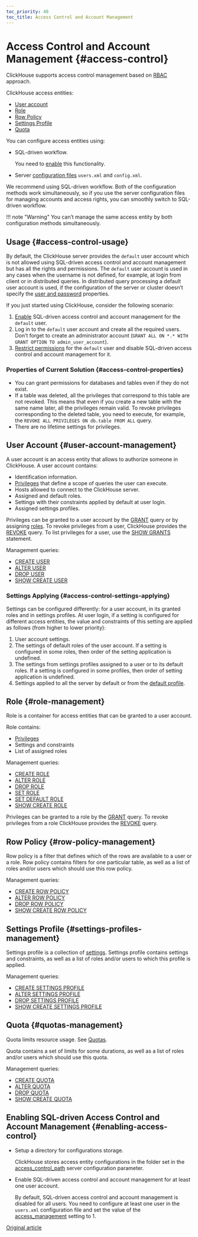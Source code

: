 ```yaml
---
toc_priority: 48
toc_title: Access Control and Account Management
---
```


# Access Control and Account Management {#access-control}

ClickHouse supports access control management based on [RBAC](https://en.wikipedia.org/wiki/Role-based_access_control) approach.

ClickHouse access entities:
- [User account](#user-account-management)
- [Role](#role-management)
- [Row Policy](#row-policy-management)
- [Settings Profile](#settings-profiles-management)
- [Quota](#quotas-management)

You can configure access entities using:

-   SQL-driven workflow.

    You need to [enable](#enabling-access-control) this functionality.

-   Server [configuration files](../operations/configuration-files.md) `users.xml` and `config.xml`.

We recommend using SQL-driven workflow. Both of the configuration methods work simultaneously, so if you use the server configuration files for managing accounts and access rights, you can smoothly switch to SQL-driven workflow.

!!! note "Warning"
    You can’t manage the same access entity by both configuration methods simultaneously.

## Usage {#access-control-usage}

By default, the ClickHouse server provides the `default` user account which is not allowed using SQL-driven access control and account management but has all the rights and permissions. The `default` user account is used in any cases when the username is not defined, for example, at login from client or in distributed queries. In distributed query processing a default user account is used, if the configuration of the server or cluster doesn’t specify the [user and password](../engines/table-engines/special/distributed.md) properties.

If you just started using ClickHouse, consider the following scenario:

1.  [Enable](#enabling-access-control) SQL-driven access control and account management for the `default` user.
2.  Log in to the `default` user account and create all the required users. Don’t forget to create an administrator account (`GRANT ALL ON *.* WITH GRANT OPTION TO admin_user_account`).
3.  [Restrict permissions](../operations/settings/permissions-for-queries.md#permissions_for_queries) for the `default` user and disable SQL-driven access control and account management for it.

### Properties of Current Solution {#access-control-properties}

-   You can grant permissions for databases and tables even if they do not exist.
-   If a table was deleted, all the privileges that correspond to this table are not revoked. This means that even if you create a new table with the same name later, all the privileges remain valid. To revoke privileges corresponding to the deleted table, you need to execute, for example, the `REVOKE ALL PRIVILEGES ON db.table FROM ALL` query.
-   There are no lifetime settings for privileges.

## User Account {#user-account-management}

A user account is an access entity that allows to authorize someone in ClickHouse. A user account contains:

-   Identification information.
-   [Privileges](../sql-reference/statements/grant.md#grant-privileges) that define a scope of queries the user can execute.
-   Hosts allowed to connect to the ClickHouse server.
-   Assigned and default roles.
-   Settings with their constraints applied by default at user login.
-   Assigned settings profiles.

Privileges can be granted to a user account by the [GRANT](../sql-reference/statements/grant.md) query or by assigning [roles](#role-management). To revoke privileges from a user, ClickHouse provides the [REVOKE](../sql-reference/statements/revoke.md) query. To list privileges for a user, use the [SHOW GRANTS](../sql-reference/statements/show.md#show-grants-statement) statement.

Management queries:

-   [CREATE USER](../sql-reference/statements/create.md#create-user-statement)
-   [ALTER USER](../sql-reference/statements/alter.md#alter-user-statement)
-   [DROP USER](../sql-reference/statements/misc.md#drop-user-statement)
-   [SHOW CREATE USER](../sql-reference/statements/show.md#show-create-user-statement)

### Settings Applying {#access-control-settings-applying}

Settings can be configured differently: for a user account, in its granted roles and in settings profiles. At user login, if a setting is configured for different access entities, the value and constraints of this setting are applied as follows (from higher to lower priority):

1.  User account settings.
2.  The settings of default roles of the user account. If a setting is configured in some roles, then order of the setting application is undefined.
3.  The settings from settings profiles assigned to a user or to its default roles. If a setting is configured in some profiles, then order of setting application is undefined.
4.  Settings applied to all the server by default or from the [default profile](../operations/server-configuration-parameters/settings.md#default-profile).

## Role {#role-management}

Role is a container for access entities that can be granted to a user account.

Role contains:

-   [Privileges](../sql-reference/statements/grant.md#grant-privileges)
-   Settings and constraints
-   List of assigned roles

Management queries:

-   [CREATE ROLE](../sql-reference/statements/create.md#create-role-statement)
-   [ALTER ROLE](../sql-reference/statements/alter.md#alter-role-statement)
-   [DROP ROLE](../sql-reference/statements/misc.md#drop-role-statement)
-   [SET ROLE](../sql-reference/statements/misc.md#set-role-statement)
-   [SET DEFAULT ROLE](../sql-reference/statements/misc.md#set-default-role-statement)
-   [SHOW CREATE ROLE](../sql-reference/statements/show.md#show-create-role-statement)

Privileges can be granted to a role by the [GRANT](../sql-reference/statements/grant.md) query. To revoke privileges from a role ClickHouse provides the [REVOKE](../sql-reference/statements/revoke.md) query.

## Row Policy {#row-policy-management}

Row policy is a filter that defines which of the rows are available to a user or a role. Row policy contains filters for one particular table, as well as a list of roles and/or users which should use this row policy.

Management queries:

-   [CREATE ROW POLICY](../sql-reference/statements/create.md#create-row-policy-statement)
-   [ALTER ROW POLICY](../sql-reference/statements/alter.md#alter-row-policy-statement)
-   [DROP ROW POLICY](../sql-reference/statements/misc.md#drop-row-policy-statement)
-   [SHOW CREATE ROW POLICY](../sql-reference/statements/show.md#show-create-row-policy-statement)

## Settings Profile {#settings-profiles-management}

Settings profile is a collection of [settings](../operations/settings/index.md). Settings profile contains settings and constraints, as well as a list of roles and/or users to which this profile is applied.

Management queries:

-   [CREATE SETTINGS PROFILE](../sql-reference/statements/create.md#create-settings-profile-statement)
-   [ALTER SETTINGS PROFILE](../sql-reference/statements/alter.md#alter-settings-profile-statement)
-   [DROP SETTINGS PROFILE](../sql-reference/statements/misc.md#drop-settings-profile-statement)
-   [SHOW CREATE SETTINGS PROFILE](../sql-reference/statements/show.md#show-create-settings-profile-statement)

## Quota {#quotas-management}

Quota limits resource usage. See [Quotas](../operations/quotas.md).

Quota contains a set of limits for some durations, as well as a list of roles and/or users which should use this quota.

Management queries:

-   [CREATE QUOTA](../sql-reference/statements/create.md#create-quota-statement)
-   [ALTER QUOTA](../sql-reference/statements/alter.md#alter-quota-statement)
-   [DROP QUOTA](../sql-reference/statements/misc.md#drop-quota-statement)
-   [SHOW CREATE QUOTA](../sql-reference/statements/show.md#show-create-quota-statement)

## Enabling SQL-driven Access Control and Account Management {#enabling-access-control}

-   Setup a directory for configurations storage.

    ClickHouse stores access entity configurations in the folder set in the [access\_control\_path](../operations/server-configuration-parameters/settings.md#access_control_path) server configuration parameter.

-   Enable SQL-driven access control and account management for at least one user account.

    By default, SQL-driven access control and account management is disabled for all users. You need to configure at least one user in the `users.xml` configuration file and set the value of the [access\_management](../operations/settings/settings-users.md#access_management-user-setting) setting to 1.

[Original article](https://clickhouse.tech/docs/en/operations/access_rights/) <!--hide-->
